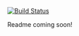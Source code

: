 [![Build Status](https://travis-ci.org/Automattic/_s.svg?branch=master)](https://travis-ci.org/Automattic/_s)

Readme coming soon!
